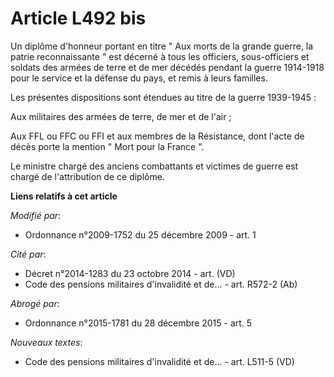 # Article L492 bis

Un diplôme d'honneur portant en titre " Aux morts de la grande guerre, la patrie reconnaissante " est décerné à tous les
officiers, sous-officiers et soldats des armées de terre et de mer décédés pendant la guerre 1914-1918 pour le service et la
défense du pays, et remis à leurs familles. 

Les présentes dispositions sont étendues au titre de la guerre 1939-1945 : 

Aux militaires des armées de terre, de mer et de l'air ; 

Aux FFL ou FFC ou FFI et aux membres de la Résistance, dont l'acte de décès porte la mention " Mort pour la France ". 

Le            ministre chargé des anciens combattants et victimes de guerre est chargé de l'attribution de ce diplôme.

**Liens relatifs à cet article**

_Modifié par_:

  - Ordonnance n°2009-1752 du 25 décembre 2009 - art. 1

_Cité par_:

  - Décret n°2014-1283 du 23 octobre 2014 - art. (VD)
  - Code des pensions militaires d'invalidité et de... - art. R572-2 (Ab)

_Abrogé par_:

  - Ordonnance n°2015-1781 du 28 décembre 2015 - art. 5

_Nouveaux textes_:

  - Code des pensions militaires d'invalidité et de... - art. L511-5 (VD)

